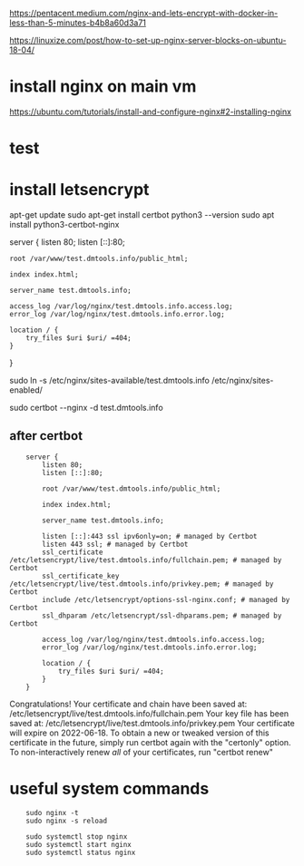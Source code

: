https://pentacent.medium.com/nginx-and-lets-encrypt-with-docker-in-less-than-5-minutes-b4b8a60d3a71

https://linuxize.com/post/how-to-set-up-nginx-server-blocks-on-ubuntu-18-04/


# install nginx on main vm

https://ubuntu.com/tutorials/install-and-configure-nginx#2-installing-nginx

# test

# install letsencrypt

apt-get update
sudo apt-get install certbot
python3 --version
sudo apt install python3-certbot-nginx


server {
    listen 80;
    listen [::]:80;

    root /var/www/test.dmtools.info/public_html;

    index index.html;

    server_name test.dmtools.info;

    access_log /var/log/nginx/test.dmtools.info.access.log;
    error_log /var/log/nginx/test.dmtools.info.error.log;

    location / {
        try_files $uri $uri/ =404;
    }
}


sudo ln -s /etc/nginx/sites-available/test.dmtools.info /etc/nginx/sites-enabled/

sudo certbot --nginx -d test.dmtools.info

## after certbot

        server {
            listen 80;
            listen [::]:80;

            root /var/www/test.dmtools.info/public_html;

            index index.html;

            server_name test.dmtools.info;

            listen [::]:443 ssl ipv6only=on; # managed by Certbot
            listen 443 ssl; # managed by Certbot
            ssl_certificate /etc/letsencrypt/live/test.dmtools.info/fullchain.pem; # managed by Certbot
            ssl_certificate_key /etc/letsencrypt/live/test.dmtools.info/privkey.pem; # managed by Certbot
            include /etc/letsencrypt/options-ssl-nginx.conf; # managed by Certbot
            ssl_dhparam /etc/letsencrypt/ssl-dhparams.pem; # managed by Certbot

            access_log /var/log/nginx/test.dmtools.info.access.log;
            error_log /var/log/nginx/test.dmtools.info.error.log;

            location / {
                try_files $uri $uri/ =404;
            }
        }





Congratulations! Your certificate and chain have been saved at:
   /etc/letsencrypt/live/test.dmtools.info/fullchain.pem
   Your key file has been saved at:
   /etc/letsencrypt/live/test.dmtools.info/privkey.pem
   Your certificate will expire on 2022-06-18. To obtain a new or
   tweaked version of this certificate in the future, simply run
   certbot again with the "certonly" option. To non-interactively
   renew *all* of your certificates, run "certbot renew"



# useful system commands

        sudo nginx -t
        sudo nginx -s reload

        sudo systemctl stop nginx
        sudo systemctl start nginx
        sudo systemctl status nginx
        

